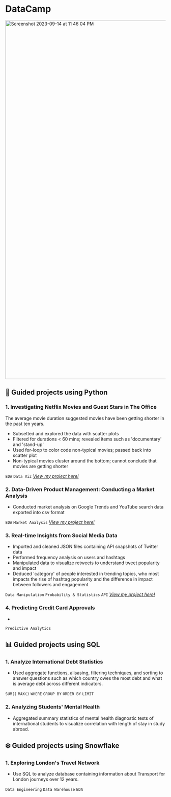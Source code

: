 # DataCamp
<img width="1122" alt="Screenshot 2023-09-14 at 11 46 04 PM" src="https://github.com/AmbiJesse/DataCamp-Projects/assets/21045393/df8e7270-7eaa-4aeb-bc2a-c36b2f585a4b">

## 🐍 Guided projects using Python

### 1. Investigating Netflix Movies and Guest Stars in The Office
The average movie duration suggested movies have been getting shorter in the past ten years.
- Subsetted and explored the data with scatter plots
- Filtered for durations < 60 mins; revealed items such as 'documentary' and 'stand-up'
- Used for-loop to color code non-typical movies; passed back into scatter plot
- Non-typical movies cluster around the bottom; cannot conclude that movies are getting shorter

`EDA` `Data Viz`
[*View my project here!*](https://github.com/AmbiJesse/DataCamp-Projects/blob/main/Investigating%20Netflix%20Movies%20and%20Guest%20Stars%20in%20The%20Office/Investigating-Netflix-Movies.ipynb)

### 2. Data-Driven Product Management: Conducting a Market Analysis
- Conducted market analysis on Google Trends and YouTube search data exported into csv format

`EDA` `Market Analysis`
[*View my project here!*](https://github.com/AmbiJesse/DataCamp-Projects/blob/main/Data-Driven%20Product%20Management%3A%20Conducting%20a%20Market%20Analysis/Data-Driven-Product-Management-Market-Analysis.ipynb)

### 3. Real-time Insights from Social Media Data
- Imported and cleaned JSON files containing API snapshots of Twitter data
- Performed frequency analysis on users and hashtags
- Manipulated data to visualize retweets to understand tweet popularity and impact
- Deduced 'category' of people interested in trending topics, who most impacts the rise of hashtag popularity and the difference in impact between followers and engagement

`Data Manipulation` `Probability & Statistics` `API` 
[*View my project here!*](https://github.com/AmbiJesse/DataCamp-Projects/blob/main/Real-time%20Insights%20from%20Social%20Media%20Data/Real-time-Insights-Social-Media-Data.ipynb)

### 4. Predicting Credit Card Approvals
-

`Predictive Analytics`

## 📊 Guided projects using SQL

### 1. Analyze International Debt Statistics
- Used aggregate functions, alisasing, filtering techniques, and sorting to answer questions such as which country owes the most debt and what is average debt across different indicators.

`SUM()` `MAX()` `WHERE` `GROUP BY` `ORDER BY` `LIMIT` 

### 2. Analyzing Students' Mental Health
- Aggregated summary statistics of mental health diagnostic tests of international students to visualize correlation with length of stay in study abroad.

## ❄️ Guided projects using Snowflake

### 1. Exploring London's Travel Network
- Use SQL to analyze database containing information about Transport for London journeys over 12 years.

`Data Engineering` `Data Warehouse` `EDA`
